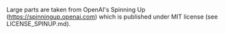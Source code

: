 Large parts are taken from OpenAI's Spinning Up (https://spinningup.openai.com) which is published under MIT license (see LICENSE_SPINUP.md).